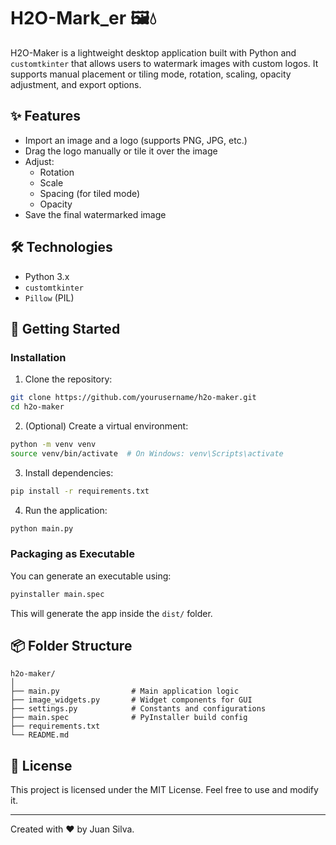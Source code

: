 # H2O-Mark_er 🖼💧

H2O-Maker is a lightweight desktop application built with Python and `customtkinter` that allows users to watermark images with custom logos. It supports manual placement or tiling mode, rotation, scaling, opacity adjustment, and export options.

## ✨ Features

- Import an image and a logo (supports PNG, JPG, etc.)
- Drag the logo manually or tile it over the image
- Adjust:
  - Rotation
  - Scale
  - Spacing (for tiled mode)
  - Opacity
- Save the final watermarked image

## 🛠 Technologies

- Python 3.x
- `customtkinter`
- `Pillow` (PIL)

## 🚀 Getting Started

### Installation

1. Clone the repository:

```bash
git clone https://github.com/yourusername/h2o-maker.git
cd h2o-maker
```

2. (Optional) Create a virtual environment:

```bash
python -m venv venv
source venv/bin/activate  # On Windows: venv\Scripts\activate
```

3. Install dependencies:

```bash
pip install -r requirements.txt
```

4. Run the application:

```bash
python main.py
```

### Packaging as Executable

You can generate an executable using:

```bash
pyinstaller main.spec
```

This will generate the app inside the `dist/` folder.

## 📦 Folder Structure

```
h2o-maker/
│
├── main.py                # Main application logic
├── image_widgets.py       # Widget components for GUI
├── settings.py            # Constants and configurations
├── main.spec              # PyInstaller build config
├── requirements.txt
└── README.md
```

## 📄 License

This project is licensed under the MIT License. Feel free to use and modify it.

---

Created with ❤️ by Juan Silva.
